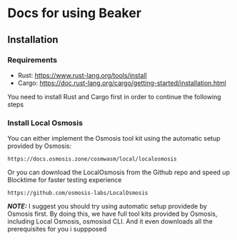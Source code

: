# Docs for using Beaker 

## Installation 
### Requirements 
- Rust: https://www.rust-lang.org/tools/install
- Cargo: https://doc.rust-lang.org/cargo/getting-started/installation.html

You need to install Rust and Cargo first in order to continue the following steps 

### Install Local Osmosis 

You can either implement the Osmosis tool kit using the automatic setup provided by Osmosis:
```
https://docs.osmosis.zone/cosmwasm/local/localosmosis
``` 

Or you can download the LocalOsmosis from the Github repo and speed up Blocktime for faster testing experience
```
https://github.com/osmosis-labs/LocalOsmosis
``` 

**_NOTE:_** I suggest you should try using automatic setup providede by Osmosis first. By doing this, we have full tool kits provided by Osmosis, including Local Osmosis, osmosisd CLI. And it even downloads all the prerequisites for you i suppposed 